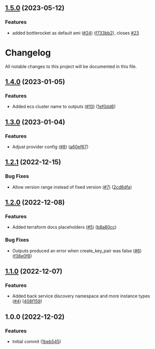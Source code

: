 ## [1.5.0](https://github.com/justtrackio/terraform-aws-ocean-ecs/compare/v1.4.0...v1.5.0) (2023-05-12)


### Features

* added bottlerocket as default ami ([#24](https://github.com/justtrackio/terraform-aws-ocean-ecs/issues/24)) ([f733bb2](https://github.com/justtrackio/terraform-aws-ocean-ecs/commit/f733bb29f19aa0701f793e20c9b16113d52a31cd)), closes [#23](https://github.com/justtrackio/terraform-aws-ocean-ecs/issues/23)

# Changelog

All notable changes to this project will be documented in this file.

## [1.4.0](https://github.com/justtrackio/terraform-aws-ocean-ecs/compare/v1.3.0...v1.4.0) (2023-01-05)


### Features

* Added ecs cluster name to outputs ([#10](https://github.com/justtrackio/terraform-aws-ocean-ecs/issues/10)) ([1ef0dd6](https://github.com/justtrackio/terraform-aws-ocean-ecs/commit/1ef0dd6f156f29d5b52ca1824d9cc1b1db89b2ed))

## [1.3.0](https://github.com/justtrackio/terraform-aws-ocean-ecs/compare/v1.2.1...v1.3.0) (2023-01-04)


### Features

* Adjust provider config ([#8](https://github.com/justtrackio/terraform-aws-ocean-ecs/issues/8)) ([a60ef67](https://github.com/justtrackio/terraform-aws-ocean-ecs/commit/a60ef67786fdf764d9ff8952df0a39eb211a87cc))

## [1.2.1](https://github.com/justtrackio/terraform-aws-ocean-ecs/compare/v1.2.0...v1.2.1) (2022-12-15)


### Bug Fixes

* Allow version range instead of fixed version ([#7](https://github.com/justtrackio/terraform-aws-ocean-ecs/issues/7)) ([2cd8dfa](https://github.com/justtrackio/terraform-aws-ocean-ecs/commit/2cd8dfaab69bd1061979ca638e0ef09b15860d04))

## [1.2.0](https://github.com/justtrackio/terraform-aws-ocean-ecs/compare/v1.1.0...v1.2.0) (2022-12-08)


### Features

* Added terraform docs placeholders ([#5](https://github.com/justtrackio/terraform-aws-ocean-ecs/issues/5)) ([b8a80cc](https://github.com/justtrackio/terraform-aws-ocean-ecs/commit/b8a80cc224ee1127150107f5b184f7a98c8a0910))


### Bug Fixes

* Outputs produced an error when create_key_pair was false ([#6](https://github.com/justtrackio/terraform-aws-ocean-ecs/issues/6)) ([f38e0f8](https://github.com/justtrackio/terraform-aws-ocean-ecs/commit/f38e0f8800d4e25c3500e822be2c7d2a40eb99fd))

## [1.1.0](https://github.com/justtrackio/terraform-aws-ocean-ecs/compare/v1.0.0...v1.1.0) (2022-12-07)


### Features

* Added back service discovery namespace and more instance types ([#4](https://github.com/justtrackio/terraform-aws-ocean-ecs/issues/4)) ([408f159](https://github.com/justtrackio/terraform-aws-ocean-ecs/commit/408f1591e29d23f18c67ecf1840b487d88bc7c4d))

## 1.0.0 (2022-12-02)


### Features

* Initial commit ([1beb545](https://github.com/justtrackio/terraform-aws-ocean-ecs/commit/1beb545ae19ee633555a017cc92218b56ce0d3ea))
